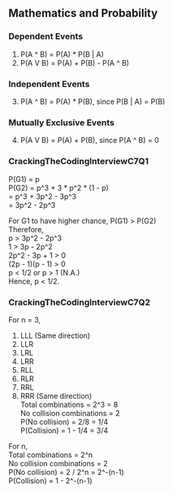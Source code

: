 ## Mathematics and Probability

### Dependent Events
1. P(A ^ B) = P(A) * P(B | A)  
2. P(A V B) = P(A) + P(B) - P(A ^ B)  


### Independent Events
3. P(A ^ B) = P(A) * P(B), since P(B | A) = P(B)  


### Mutually Exclusive Events
4. P(A V B) = P(A) + P(B), since P(A ^ B) = 0  


### CrackingTheCodingInterviewC7Q1

P(G1) = p  
P(G2) = p^3 + 3 * p^2 * (1 - p)  
      = p^3 + 3p^2 - 3p^3  
      = 3p^2 - 2p^3  

For G1 to have higher chance, P(G1) > P(G2)  
Therefore,  
p > 3p^2 - 2p^3  
1 > 3p - 2p^2  
2p^2 - 3p + 1 > 0  
(2p - 1)(p - 1) > 0  
p < 1/2 or p > 1 (N.A.)  
Hence, p < 1/2.  


### CrackingTheCodingInterviewC7Q2

For n = 3,  
1. LLL (Same direction)  
2. LLR  
3. LRL  
4. LRR  
5. RLL  
6. RLR  
7. RRL  
8. RRR (Same direction)  
Total combinations = 2^3 = 8  
No collision combinations = 2  
P(No collision) = 2/8 = 1/4  
P(Collision) = 1 - 1/4 = 3/4  

For n,  
Total combinations = 2^n  
No collision combinations = 2  
P(No collision) = 2 / 2^n = 2^-(n-1)  
P(Collision) = 1 - 2^-(n-1)  